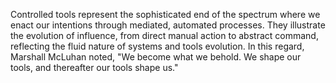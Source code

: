 
Controlled tools represent the sophisticated end of the spectrum where we enact our intentions through mediated, automated processes. They illustrate the evolution of influence, from direct manual action to abstract command, reflecting the fluid nature of systems and tools evolution. In this regard, Marshall McLuhan noted, "We become what we behold. We shape our tools, and thereafter our tools shape us."

